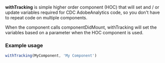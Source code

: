 __withTracking__ is simple higher order component (HOC) that will set and / or
update variables required for CDC AdobeAnalytics code, so you don't have
to repeat code on multiple components.

When the component calls componentDidMount, withTracking will set the
variables based on a parameter when the HOC component is used.

### Example usage
``` javascript static
withTracking(MyComponent, 'My Component')
```